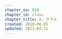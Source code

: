 ```yaml
---
chapter_no: 050
chapter_id: class
chapter_title: 4. クラス
created: 2010-06-05
updated: 2021-03-31
---
```

